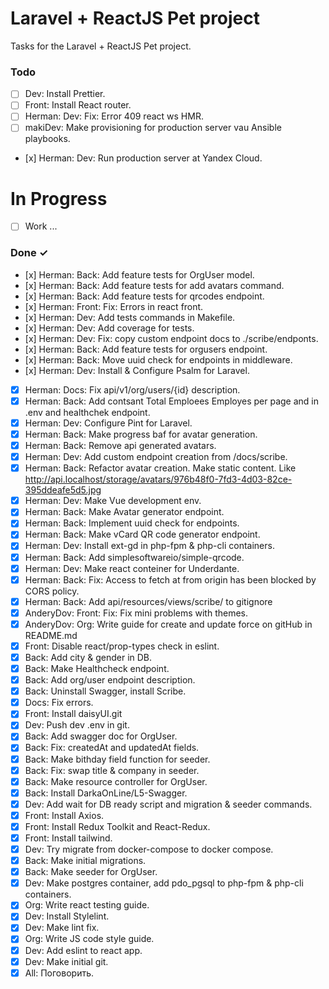 # Laravel + ReactJS Pet project

Tasks for the Laravel + ReactJS Pet project.

### Todo

- [ ] Dev: Install Prettier.
- [ ] Front: Install React router.
- [ ] Herman: Dev: Fix: Error 409 react ws HMR.
- [ ] makiDev: Make provisioning for production server vau Ansible playbooks.
- [х] Herman: Dev: Run production server at Yandex Cloud.

# In Progress

- [ ] Work ...

### Done ✓

- [х] Herman: Back: Add feature tests for OrgUser model.
- [х] Herman: Back: Add feature tests for add avatars command.
- [х] Herman: Back: Add feature tests for qrcodes endpoint.
- [х] Herman: Front: Fix: Errors in react front.
- [х] Herman: Dev: Add tests commands in Makefile.
- [х] Herman: Dev: Add coverage for tests.
- [х] Herman: Dev: Fix: copy custom endpoint docs to ./scribe/endponts.
- [х] Herman: Back: Add feature tests for orgusers endpoint.
- [х] Herman: Back: Move uuid check for endpoints in middleware.
- [х] Herman: Dev: Install & Configure Psalm for Laravel.
- [x] Herman: Docs: Fix api/v1/org/users/{id} description.
- [x] Herman: Back: Add contsant Total Emploees Employes per page and in .env and healthchek endpoint.
- [x] Herman: Dev: Configure Pint for Laravel.
- [x] Herman: Back: Make progress baf for avatar generation.
- [x] Herman: Back: Remove api generated avatars.
- [x] Herman: Dev: Add custom endpoint creation from /docs/scribe.
- [x] Herman: Back: Refactor avatar creation. Make static content. Like http://api.localhost/storage/avatars/976b48f0-7fd3-4d03-82ce-395ddeafe5d5.jpg
- [x] Herman: Dev: Make Vue development env.
- [x] Herman: Back: Make Avatar generator endpoint.
- [x] Herman: Back: Implement uuid check for endpoints.
- [x] Herman: Back: Make vCard QR code generator endpoint.
- [x] Herman: Dev: Install ext-gd in php-fpm & php-cli containers.
- [x] Herman: Back: Add simplesoftwareio/simple-qrcode.
- [x] Herman: Dev: Make react conteiner for Underdante.
- [x] Herman: Back: Fix: Access to fetch at  from origin  has been blocked by CORS policy.
- [x] Herman: Back: Add api/resources/views/scribe/ to gitignore
- [x] AnderyDov: Front: Fix: Fix mini problems with themes.
- [x] AnderyDov: Org: Write guide for create and update force on gitHub in README.md
- [x] Front: Disable  react/prop-types check in eslint.
- [x] Back: Add city & gender in DB.
- [x] Back: Make Healthcheck endpoint.
- [x] Back: Add org/user endpoint description.
- [x] Back: Uninstall Swagger, install Scribe.
- [x] Docs: Fix errors.
- [x] Front: Install daisyUI.git 
- [x] Dev: Push dev .env in git.
- [x] Back: Add swagger doc for OrgUser.
- [x] Back: Fix: createdAt and updatedAt fields.
- [x] Back: Make bithday field function for seeder.
- [x] Back: Fix: swap title & company in seeder.
- [x] Back: Make resource controller for OrgUser.
- [x] Back: Install DarkaOnLine/L5-Swagger.
- [x] Dev: Add wait for DB ready script and migration & seeder commands.
- [x] Front: Install Axios.
- [x] Front: Install Redux Toolkit and React-Redux.
- [x] Front: Install tailwind.
- [x] Dev: Try migrate from docker-compose to docker compose.
- [x] Back: Make initial migrations.
- [x] Back: Make seeder for OrgUser.
- [x] Dev: Make postgres container, add pdo_pgsql to php-fpm & php-cli containers.
- [x] Org: Write react testing guide.
- [x] Dev: Install Stylelint.
- [x] Dev: Make lint fix.
- [x] Org: Write JS code style guide.
- [x] Dev: Add eslint to react app.
- [x] Dev: Make initial git.
- [x] All: Поговорить.
